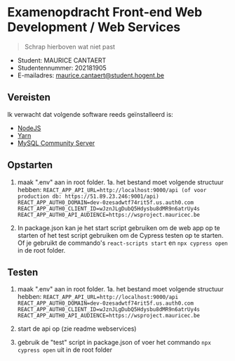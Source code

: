 # Examenopdracht Front-end Web Development / Web Services

> Schrap hierboven wat niet past

- Student: MAURICE CANTAERT
- Studentennummer: 202181905
- E-mailadres: maurice.cantaert@student.hogent.be

## Vereisten

Ik verwacht dat volgende software reeds geïnstalleerd is:

- [NodeJS](https://nodejs.org)
- [Yarn](https://yarnpkg.com)
- [MySQL Community Server](https://dev.mysql.com/downloads/mysql/)

## Opstarten

1. maak ".env" aan in root folder.
1a. het bestand moet volgende structuur hebben:
`REACT_APP_API_URL=http://localhost:9000/api (of voor production db: https://51.89.23.246:9001/api)
REACT_APP_AUTH0_DOMAIN=dev-0zesadwtf74rit5f.us.auth0.com
REACT_APP_AUTH0_CLIENT_ID=wJznJLgDubQ5Hdysbu8dMR9n6atrUy4s
REACT_APP_AUTH0_API_AUDIENCE=https://wsproject.mauricec.be`

2. In package.json kan je het start script gebruiken om de web app op te starten of het test script gebruiken om de Cypress testen op te starten.
Of je gebruikt de commando's `react-scripts start` en `npx cypress open` in de root folder.

## Testen

1. maak ".env" aan in root folder.
1a. het bestand moet volgende structuur hebben:
`REACT_APP_API_URL=http://localhost:9000/api
REACT_APP_AUTH0_DOMAIN=dev-0zesadwtf74rit5f.us.auth0.com
REACT_APP_AUTH0_CLIENT_ID=wJznJLgDubQ5Hdysbu8dMR9n6atrUy4s
REACT_APP_AUTH0_API_AUDIENCE=https://wsproject.mauricec.be`

2. start de api op (zie readme webservices)
3. gebruik de "test" script in package.json of voer het commando `npx cypress open` uit in de root folder 
